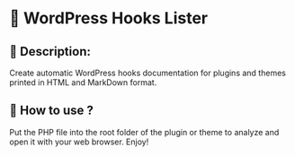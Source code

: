 # 🐡 WordPress Hooks Lister

## 🐳 Description:

Create automatic WordPress hooks documentation for plugins and themes printed in HTML and MarkDown format.

## 🐠 How to use ?

Put the PHP file into the root folder of the plugin or theme to analyze and open it with your web browser. Enjoy!
